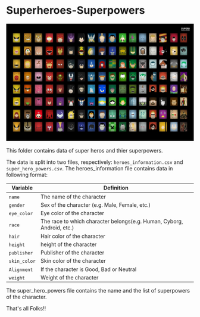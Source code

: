 # Superheroes-Superpowers

![Marvel & DC](/Data/All_hero_logo.jpg)

This folder contains data of super heros and thier superpowers.

The data is split into two files, respectively: `heroes_information.csv` and `super_hero_powers.csv`. The heroes_information file contains data in following format:

Variable | Definition
---|---------
`name` | The name of the character 
`gender` | Sex of the character (e.g. Male, Female, etc.)
`eye_color` | Eye color of the character
`race` | The race to which character belongs(e.g. Human, Cyborg, Android, etc.)
`hair` | Hair color of the character
`height` | height of the character
`publisher` | Publisher of the character
`skin_color` | Skin color of the character
`Alignment` | If the character is Good, Bad or Neutral
`weight` | Weight of the character

The super_hero_powers file contains the name and the list of superpowers of the character.

That's all Folks!!
